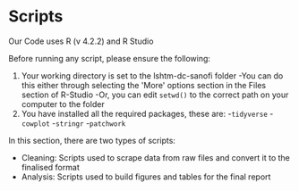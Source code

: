 # Scripts

Our Code uses R (v 4.2.2) and R Studio

Before running any script, please ensure the following:
1. Your working directory is set to the lshtm-dc-sanofi folder
  -You can do this either through selecting the 'More' options section in the Files section of R-Studio
  -Or, you can edit `setwd()` to the correct path on your computer to the folder
2. You have installed all the required packages, these are:
  -`tidyverse`
  -`cowplot`
  -`stringr`
  -`patchwork`

In this section, there are two types of scripts:
- Cleaning: Scripts used to scrape data from raw files and convert it to the finalised format
- Analysis: Scripts used to build figures and tables for the final report

